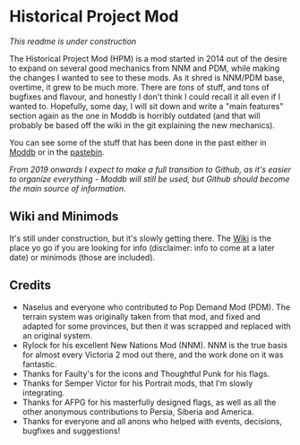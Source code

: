 # Historical Project Mod

*This readme is under construction*

The Historical Project Mod (HPM) is a mod started in 2014 out of the desire to expand on several good mechanics from NNM and PDM, while making the changes I wanted to see to these mods. As it shred is NNM/PDM base, overtime, it grew to be much more.
There are *tons* of stuff, and tons of bugfixes and flavour, and honestly I don't think I could recall it all even if I wanted to. Hopefully, some day, I will sit down and write a "main features" section again as the one in Moddb is horribly outdated (and that will probably be based off the wiki in the git explaining the new mechanics).

You can see some of the stuff that has been done in the past either in [Moddb](https://www.moddb.com/mods/historical-project-mod) or in the [pastebin](https://pastebin.com/66gpxbKk).

*From 2019 onwards I expect to make a full transition to Github, as it's easier to organize everything - Moddb will still be used, but Github should become the main source of information.*

## Wiki and Minimods
It's still under construction, but it's slowly getting there. The [Wiki](https://github.com/arkhometha/Historical-Project-Mod/wiki) is the place yo go if you are looking for info (disclaimer: info to come at a later date) or minimods (those are included).

## Credits

* Naselus and everyone who contributed to Pop Demand Mod (PDM). The terrain system was originally taken from that mod, and fixed and adapted for some provinces, but then it was scrapped and replaced with an original system.
* Rylock for his excellent New Nations Mod (NNM). NNM is the true basis for almost every Victoria 2 mod out there, and the work done on it was fantastic. 
* Thanks for Faulty's for the icons and Thoughtful Punk for his flags.
* Thanks for Semper Victor for his Portrait mods, that I'm slowly integrating.
* Thanks for AFPG for his masterfully designed flags, as well as all the other anonymous contributions to Persia, Siberia and America.
* Thanks for everyone and all anons who helped with events, decisions, bugfixes and suggestions!
